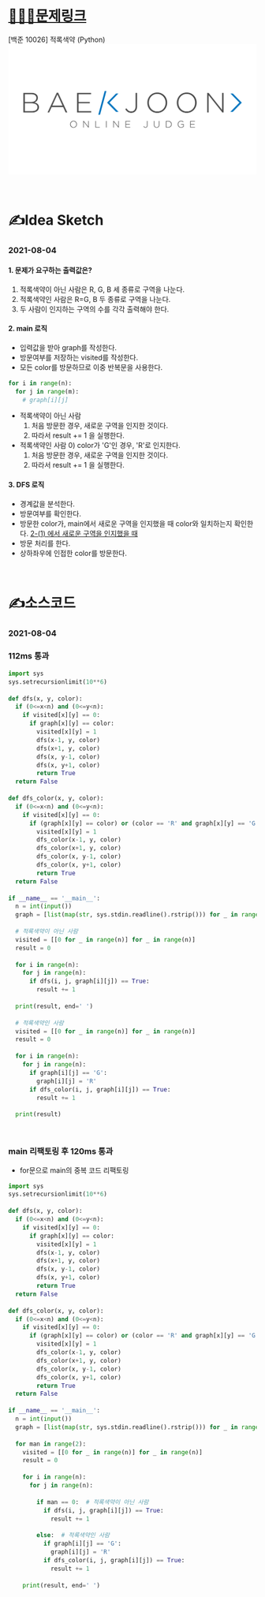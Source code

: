 # [👩🏻‍💻문제링크](https://www.acmicpc.net/problem/10026)

[백준 10026] 적록색약 (Python)
[![백준](../백준표지.png)](https://www.acmicpc.net/problem/10026)

<br>

# ✍️Idea Sketch

### **2021-08-04**

#### 1. 문제가 요구하는 출력값은?
1. 적록색약이 아닌 사람은 R, G, B 세 종류로 구역을 나눈다.
2. 적록색약인 사람은 R=G, B 두 종류로 구역을 나눈다.
3. 두 사람이 인지하는 구역의 수를 각각 출력해야 한다.

#### 2. main 로직
- 입력값을 받아 graph를 작성한다.
- 방문여부를 저장하는 visited를 작성한다.
- 모든 color를 방문하므로 이중 반복문을 사용한다.
```Python
for i in range(n):
  for j in range(m):
    # graph[i][j]
```
- 적록색약이 아닌 사람
  1) 처음 방문한 경우, 새로운 구역을 인지한 것이다.
  2) 따라서 result += 1 을 실행한다.
- 적록색약인 사람
  0) color가 'G'인 경우, 'R'로 인지한다.
  1) 처음 방문한 경우, 새로운 구역을 인지한 것이다.
  2) 따라서 result += 1 을 실행한다.

#### 3. DFS 로직
- 경계값을 분석한다.
- 방문여부를 확인한다. 
- 방문한 color가, main에서 새로운 구역을 인지했을 때 color와 일치하는지 확인한다.
  [2-(1) 에서 새로운 구역을 인지했을 때](#2-main-로직)
- 방문 처리를 한다.
- 상하좌우에 인접한 color를 방문한다.

<br>

# ✍️소스코드

### **2021-08-04**
### 112ms 통과

```Python
import sys
sys.setrecursionlimit(10**6)

def dfs(x, y, color):
  if (0<=x<n) and (0<=y<n):
    if visited[x][y] == 0:
      if graph[x][y] == color:
        visited[x][y] = 1
        dfs(x-1, y, color)
        dfs(x+1, y, color)
        dfs(x, y-1, color)
        dfs(x, y+1, color)
        return True
  return False

def dfs_color(x, y, color):
  if (0<=x<n) and (0<=y<n):
    if visited[x][y] == 0:
      if (graph[x][y] == color) or (color == 'R' and graph[x][y] == 'G'):
        visited[x][y] = 1
        dfs_color(x-1, y, color)
        dfs_color(x+1, y, color)
        dfs_color(x, y-1, color)
        dfs_color(x, y+1, color)
        return True
  return False

if __name__ == '__main__':
  n = int(input())
  graph = [list(map(str, sys.stdin.readline().rstrip())) for _ in range(n)]

  # 적록색약이 아닌 사람
  visited = [[0 for _ in range(n)] for _ in range(n)]
  result = 0

  for i in range(n):
    for j in range(n):
      if dfs(i, j, graph[i][j]) == True:
        result += 1

  print(result, end=' ')

  # 적록색약인 사람
  visited = [[0 for _ in range(n)] for _ in range(n)]
  result = 0

  for i in range(n):
    for j in range(n):
      if graph[i][j] == 'G':
        graph[i][j] = 'R'
      if dfs_color(i, j, graph[i][j]) == True:
        result += 1

  print(result)
```
<br>

### main 리팩토링 후 120ms 통과
- for문으로 main의 중복 코드 리팩토링

```Python
import sys
sys.setrecursionlimit(10**6)

def dfs(x, y, color):
  if (0<=x<n) and (0<=y<n):
    if visited[x][y] == 0:
      if graph[x][y] == color:
        visited[x][y] = 1
        dfs(x-1, y, color)
        dfs(x+1, y, color)
        dfs(x, y-1, color)
        dfs(x, y+1, color)
        return True
  return False

def dfs_color(x, y, color):
  if (0<=x<n) and (0<=y<n):
    if visited[x][y] == 0:
      if (graph[x][y] == color) or (color == 'R' and graph[x][y] == 'G'):
        visited[x][y] = 1
        dfs_color(x-1, y, color)
        dfs_color(x+1, y, color)
        dfs_color(x, y-1, color)
        dfs_color(x, y+1, color)
        return True
  return False

if __name__ == '__main__':
  n = int(input())
  graph = [list(map(str, sys.stdin.readline().rstrip())) for _ in range(n)]

  for man in range(2):
    visited = [[0 for _ in range(n)] for _ in range(n)]
    result = 0

    for i in range(n):
      for j in range(n):
        
        if man == 0:  # 적록색약이 아닌 사람
          if dfs(i, j, graph[i][j]) == True:
            result += 1

        else:  # 적록색약인 사람
          if graph[i][j] == 'G':
            graph[i][j] = 'R'
          if dfs_color(i, j, graph[i][j]) == True:
            result += 1

    print(result, end=' ')
```
